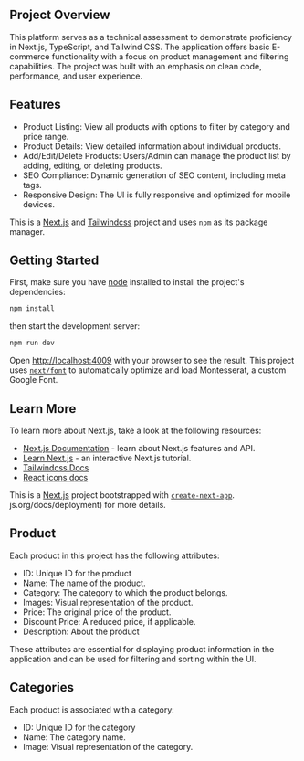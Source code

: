 
## Project Overview

This platform serves as a technical assessment to demonstrate proficiency in Next.js, TypeScript, and Tailwind CSS. The application offers basic E-commerce functionality with a focus on product management and filtering capabilities. The project was built with an emphasis on clean code, performance, and user experience.

## Features

- Product Listing: View all products with options to filter by category and price range.
- Product Details: View detailed information about individual products.
- Add/Edit/Delete Products: Users/Admin can manage the product list by adding, editing, or deleting products.
- SEO Compliance: Dynamic generation of SEO content, including meta tags.
- Responsive Design: The UI is fully responsive and optimized for mobile devices.

This is a [Next.js](https://nextjs.org/) and [Tailwindcss](https://tailwindcss.com) project and uses `npm` as its package manager.

## Getting Started

First, make sure you have [node](https://nodejs.org/en/download/) installed to install the project's dependencies:

```bash
npm install
```

then start the development server:

```bash
npm run dev
```

Open [http://localhost:4009](http://localhost:3000) with your browser to see the result.
This project uses [`next/font`](https://nextjs.org/docs/basic-features/font-optimization) to automatically optimize and load Montesserat, a custom Google Font.

## Learn More

To learn more about Next.js, take a look at the following resources:

- [Next.js Documentation](https://nextjs.org/docs) - learn about Next.js features and API.
- [Learn Next.js](https://nextjs.org/learn) - an interactive Next.js tutorial.
- [Tailwindcss Docs](https://tailwindcss.com/docs/)
- [React icons docs](https://github.com/react-icons)



This is a [Next.js](https://nextjs.org/) project bootstrapped with [`create-next-app`](https://github.com/vercel/next.js/tree/canary/packages/create-next-app).
js.org/docs/deployment) for more details.

## Product

Each product in this project has the following attributes:

- ID: Unique ID for the product
- Name: The name of the product.
- Category: The category to which the product belongs.
- Images: Visual representation of the product.
- Price: The original price of the product.
- Discount Price: A reduced price, if applicable.
- Description: About the product


These attributes are essential for displaying product information in the application and can be used for filtering and sorting within the UI.

## Categories

Each product is associated with a category:

- ID: Unique ID for the category
- Name: The category name.
- Image: Visual representation of the category.






